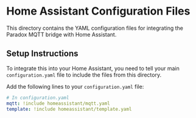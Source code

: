 # Home Assistant Configuration Files

This directory contains the YAML configuration files for integrating the Paradox MQTT bridge with Home Assistant.

## Setup Instructions

To integrate this into your Home Assistant, you need to tell your main `configuration.yaml` file to include the files from this directory.

Add the following lines to your `configuration.yaml` file:

```yaml
# In configuration.yaml
mqtt: !include homeassistant/mqtt.yaml
template: !include homeassistant/template.yaml
```
